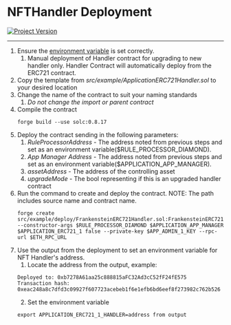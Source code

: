 # NFTHandler Deployment
[![Project Version][version-image]][version-url]

---

1. Ensure the [environment variable][environment-url] is set correctly.
    1. Manual deployment of Handler contract for upgrading to new handler only. Handler Contract 
    will automatically deploy from the ERC721 contract. 
2. Copy the template from _src/example/ApplicationERC721Handler.sol_ to your desired location
3. Change the name of the contract to suit your naming standards
    1. *Do not change the import or parent contract*
4. Compile the contract
    ````
    forge build --use solc:0.8.17

    ````
5. Deploy the contract sending in the following parameters:
    1. _RuleProcessorAddress_ - The address noted from previous steps and set as an environment variable($RULE_PROCESSOR_DIAMOND).
    2. _App Manager Address_ - The address noted from previous steps and set as an environment variable($APPLICATION_APP_MANAGER).
    3. _assetAddress_ - The address of the controlling asset
    4. _upgradeMode_ - The bool representing if this is an upgraded handler contract
6. Run the command to create and deploy the contract. NOTE: The path includes source name and contract name.
    ````
    forge create src/example/deploy/FrankensteinERC721Handler.sol:FrankensteinERC721Handler --constructor-args $RULE_PROCESSOR_DIAMOND $APPLICATION_APP_MANAGER $APPLICATION_ERC721_1 false --private-key $APP_ADMIN_1_KEY --rpc-url $ETH_RPC_URL

    ````
7. Use the output from the deployment to set an environment variable for NFT Handler's address.
    1. Locate the address from the output, example:
    ````
    Deployed to: 0xb7278A61aa25c888815aFC32Ad3cC52fF24fE575
    Transaction hash: 0xeac248a8c7dfd3c09927f607723acebeb1f6e1efb6bd6eef8f273982c762b526
    ````
    2. Set the environment variable
    ````
    export APPLICATION_ERC721_1_HANDLER=address from output
    ````


<!-- These are the body links -->
[deploymentDirectory-url]: ../DEPLOYMENT-DIRECTORY.md
[environment-url]: ../SET-ENVIRONMENT.md

<!-- These are the header links -->
[version-image]: https://img.shields.io/badge/Version-1.0.0-brightgreen?style=for-the-badge&logo=appveyor
[version-url]: https://github.com/thrackle-io/Tron